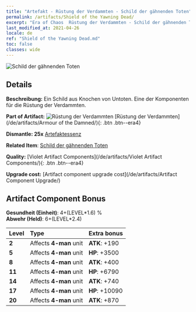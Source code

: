 ```yaml
---
title: "Artefakt - Rüstung der Verdammten - Schild der gähnenden Toten"
permalink: /artifacts/Shield of the Yawning Dead/
excerpt: "Era of Chaos  Rüstung der Verdammten - Schild der gähnenden Toten. Ein Schild aus Knochen von Untoten. Eine der Komponenten für die Rüstung der Verdammten."
last_modified_at: 2021-04-26
locale: de
ref: "Shield of the Yawning Dead.md"
toc: false
classes: wide
---
```


 ![Schild der gähnenden Toten](/images/t/artifact_40302.png)



## Details

 **Beschreibung:** Ein Schild aus Knochen von Untoten. Eine der Komponenten für die Rüstung der Verdammten.

 **Part of Artifact:** ![Rüstung der Verdammten](/images/t/icon_artifact_30.png) [Rüstung der Verdammten](/de/artifacts/Armour of the Damned/){: .btn .btn--era4}

 **Dismantle: 25x** [Artefaktessenz](/ItemsDE/con_905/)

 **Related Item**: [Schild der gähnenden Toten](/ItemsDE/art_122/)

 **Quality:** [Violet Artifact Components](/de/artifacts/Violet Artifact Components/){: .btn .btn--era4}

 **Upgrade cost:** [Artifact component upgrade cost](/de/artifacts/Artifact Component Upgrade/)

## Artifact Component Bonus

  **Gesundheit (Einheit)**: 4+(LEVEL\*1.6) %<br/>**Abwehr (Held)**: 6+(LEVEL\*2.4)

  |  Level  | Type |    Extra bonus  | 
  |:--------|:-----|:----------------| 
  | **2** | Affects **4-man** unit | **ATK**: +190 | 
  | **5** | Affects **4-man** unit | **HP**: +3500 | 
  | **8** | Affects **4-man** unit | **ATK**: +400 | 
  | **11** | Affects **4-man** unit | **HP**: +6790 | 
  | **14** | Affects **4-man** unit | **ATK**: +740 | 
  | **17** | Affects **4-man** unit | **HP**: +10090 | 
  | **20** | Affects **4-man** unit | **ATK**: +870 | 

